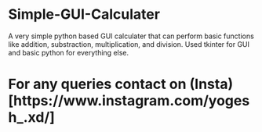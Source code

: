 # Simple-GUI-Calculater

A very simple python based GUI calculater that can perform basic functions like addition, substraction, multiplication, and division.
Used tkinter for GUI and basic python for everything else.

<h1>For any queries contact on (Insta)[https://www.instagram.com/yogesh_.xd/] </h1>
